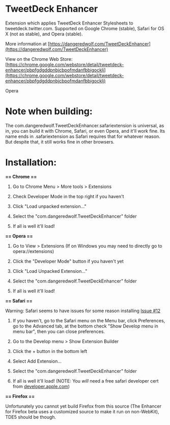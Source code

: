 TweetDeck Enhancer
==================

Extension which applies TweetDeck Enhancer Stylesheets to tweetdeck.twitter.com. Supported on Google Chrome (stable), Safari for OS X (not as stable), and Opera (stable). 

More information at [https://dangeredwolf.com/TweetDeckEnhancer](https://dangeredwolf.com/TweetDeckEnhancer)

View on the Chrome Web Store: [https://chrome.google.com/webstore/detail/tweetdeck-enhancer/pbpfgdgddpnbjcbpofmdanfbbigocklj](https://chrome.google.com/webstore/detail/tweetdeck-enhancer/pbpfgdgddpnbjcbpofmdanfbbigocklj) 

Opera

Note when building:
==================

The com.dangeredwolf.TweetDeckEnhancer.safariextension is universal, as in, you can build it with Chrome, Safari, or even Opera, and it'll work fine. Its name ends in .safariextension as Safari requires that for whatever reason. But despite that, it still works fine in other browsers.

Installation:
==================

**== Chrome ==**

1. Go to Chrome Menu > More tools > Extensions

2. Check Developer Mode in the top right if you haven't

3. Click "Load unpacked extension..."

4. Select the "com.dangeredwolf.TweetDeckEnhancer" folder

5. If all is well it'll load!

**== Opera ==**

1. Go to View > Extensions (If on Windows you may need to directly go to opera://extensions)

2. Click the "Developer Mode" button if you haven't yet

3. Click "Load Unpacked Extension..."

4. Select the "com.dangeredwolf.TweetDeckEnhancer" folder

5. If all is well it'll load!

**== Safari ==**

Warning: Safari seems to have issues for some reason installing [Issue #12](https://github.com/dangeredwolf/TweetDeck-Enhancer/issues/12)

1. If you haven't, go to the Safari menu on the Menu bar, click Preferences, go to the Advanced tab, at the bottom check "Show Develop menu in menu bar", then you can close preferences.

2. Go to the Develop menu > Show Extension Builder

3. Click the + button in the bottom left

4. Select Add Extension...

5. Select the "com.dangeredwolf.TweetDeckEnhancer" folder

6. If all is well it'll load! (NOTE: You *will* need a free safari developer cert from [developer.apple.com](https://developer.apple.com/account))


**== Firefox ==**

Unfortunately you cannot yet build Firefox from this source (The Enhancer for Firefox beta uses a customized source to make it run on non-WebKit), TDE5 should be though.
